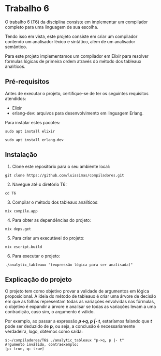# Trabalho 6
O trabalho 6 (T6) da disciplina consiste em implementar um compilador completo para uma linguagem de sua escolha.

Tendo isso em vista, este projeto consiste em criar um compilador contendo um analisador léxico e sintático, além de um analisador semântico.

Para este projeto implementamos um compilador em Elixir para resolver fórmulas lógicas de primeira ordem através do método dos tableaux analíticos.

## Pré-requisitos
Antes de executar o projeto, certifique-se de ter os seguintes requisitos atendidos:

- Elixir
- erlang-dev: arquivos para desenvolvimento em linguagem Erlang.

Para instalar estes pacotes:

``` shell
sudo apt install elixir

sudo apt install erlang-dev 
```

## Instalação
1. Clone este repositório para o seu ambiente local:

``` shell
git clone https://github.com/luissimas/compiladores.git
```

2. Navegue até o diretório T6:

``` shell
cd T6
```

3. Compilar o método dos tableaux analíticos:

``` shell
mix compile.app
```

4. Para obter as dependências do projeto:

``` shell
mix deps.get
```

5. Para criar um executável do projeto:

``` shell
mix escript.build
```

6. Para executar o projeto:

``` shell
./analytic_tableaux "(expressão lógica para ser analisada)"
```

## Explicação do projeto
O projeto tem como objetivo provar a validade de argumentos em lógica proposicional. A ideia do método de tableaux é criar uma árvore de decisão em que as folhas representam todas as variações envolvidas nas fórmulas, o objetivo é expandir a árvore e analisar se todas as variações levam a uma contradição, caso sim, o argumento é válido.

Por exemplo, ao passar a expressão ***p->q, p |- t***, estaríamos falando que ***t*** pode ser deduzido de ***p***, ou seja, a conclusão é necessariamente verdadeira, logo, obtemos como saída:

```shell
$:~/compiladores/T6$ ./analytic_tableaux "p->q, p |- t"
Argumento inválido, contraexemplo:
[p: true, q: true]
```